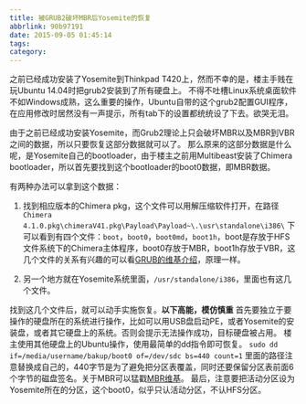 ```yaml
---
title: 被GRUB2破坏MBR后Yosemite的恢复
abbrlink: 90b97191
date: 2015-09-05 01:45:14
tags:
category:
---
```

之前已经成功安装了Yosemite到Thinkpad T420上，然而不幸的是，楼主手贱在玩Ubuntu 14.04时把grub2安装到了所有硬盘上。
不得不吐槽Linux系统桌面软件不如Windows成熟，这么重要的操作，Ubuntu自带的这个grub2配置GUI程序，在应用修改时居然没有一声提示，所有tab下的设置都统统设了下去。欲哭无泪。

由于之前已经成功安装Yosemite，而Grub2理论上只会破坏MBR以及MBR到VBR之间的数据，所以只要恢复这部分数据就可以了。
那么原来的这部分数据是什么呢，是Yosemite自己的bootloader，由于楼主之前用Multibeast安装了Chimera bootloader，所以首先要找到这个bootloader的boot0数据，即MBR数据。

有两种办法可以拿到这个数据：
1. 找到相应版本的Chimera pkg，这个文件可以用解压缩软件打开，在路径`Chimera 4.1.0.pkg\chimeraV41.pkg\Payload\Payload~\.\usr\standalone\i386\`
下可以看到有四个文件：`boot`，`boot0`，`boot0md`，`boot1h`，boot是存放于HFS文件系统下的Chimera主体程序，boot0存放于MBR，boot1h存放于VBR，这几个文件的关系有兴趣的可以看[GRUB的维基介绍](https://en.wikipedia.org/wiki/GNU_GRUB)，原理一样。

2. 另一个地方就在Yosemite系统里面，`/usr/standalone/i386`，里面也有这几个文件。

找到这几个文件后，就可以动手实施恢复。**以下高能，模仿慎重**
首先要独立于要操作的硬盘所在的系统进行操作，比如可以用USB盘启动PE，或者Yosemite的安装盘，或者其它硬盘上的系统。否则会提示无法操作成功，目标硬盘被占用。
楼主使用其他硬盘上的Ubuntu操作，使用最简单的dd指令即可恢复。
`sudo dd if=/media/username/bakup/boot0 of=/dev/sdc bs=440 count=1`
里面的路径注意替换成自己的，440字节是为了避免把分区表覆盖，同时还要保留分区表前面6个字节的磁盘签名。关于MBR可以猛戳[MBR维基](https://en.wikipedia.org/wiki/Master_boot_record)。
最后，注意要把活动分区设为Yosemite所在的分区，这个boot0，似乎只认活动分区，不认HFS分区。
